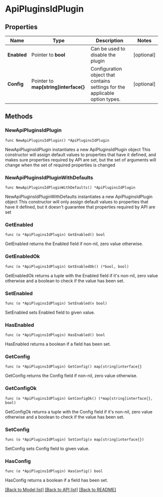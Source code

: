 # ApiPluginsIdPlugin

## Properties

Name | Type | Description | Notes
------------ | ------------- | ------------- | -------------
**Enabled** | Pointer to **bool** | Can be used to disable the plugin | [optional] 
**Config** | Pointer to **map[string]interface{}** | Configuration object that contains settings for the applicable option types. | [optional] 

## Methods

### NewApiPluginsIdPlugin

`func NewApiPluginsIdPlugin() *ApiPluginsIdPlugin`

NewApiPluginsIdPlugin instantiates a new ApiPluginsIdPlugin object
This constructor will assign default values to properties that have it defined,
and makes sure properties required by API are set, but the set of arguments
will change when the set of required properties is changed

### NewApiPluginsIdPluginWithDefaults

`func NewApiPluginsIdPluginWithDefaults() *ApiPluginsIdPlugin`

NewApiPluginsIdPluginWithDefaults instantiates a new ApiPluginsIdPlugin object
This constructor will only assign default values to properties that have it defined,
but it doesn't guarantee that properties required by API are set

### GetEnabled

`func (o *ApiPluginsIdPlugin) GetEnabled() bool`

GetEnabled returns the Enabled field if non-nil, zero value otherwise.

### GetEnabledOk

`func (o *ApiPluginsIdPlugin) GetEnabledOk() (*bool, bool)`

GetEnabledOk returns a tuple with the Enabled field if it's non-nil, zero value otherwise
and a boolean to check if the value has been set.

### SetEnabled

`func (o *ApiPluginsIdPlugin) SetEnabled(v bool)`

SetEnabled sets Enabled field to given value.

### HasEnabled

`func (o *ApiPluginsIdPlugin) HasEnabled() bool`

HasEnabled returns a boolean if a field has been set.

### GetConfig

`func (o *ApiPluginsIdPlugin) GetConfig() map[string]interface{}`

GetConfig returns the Config field if non-nil, zero value otherwise.

### GetConfigOk

`func (o *ApiPluginsIdPlugin) GetConfigOk() (*map[string]interface{}, bool)`

GetConfigOk returns a tuple with the Config field if it's non-nil, zero value otherwise
and a boolean to check if the value has been set.

### SetConfig

`func (o *ApiPluginsIdPlugin) SetConfig(v map[string]interface{})`

SetConfig sets Config field to given value.

### HasConfig

`func (o *ApiPluginsIdPlugin) HasConfig() bool`

HasConfig returns a boolean if a field has been set.


[[Back to Model list]](../README.md#documentation-for-models) [[Back to API list]](../README.md#documentation-for-api-endpoints) [[Back to README]](../README.md)


